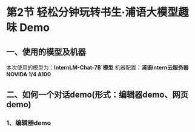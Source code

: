 # 第2节 轻松分钟玩转书生·浦语大模型趣味 Demo

## 一、使用的模型及机器

本次使用的模型为：**InternLM-Chat-7B`模型**
机器配置：**浦语Intern云服务器NOVIDA 1/4 A100**

## 二、如何一个对话demo(形式：编辑器demo、网页demo)

### 1、编辑器demo

